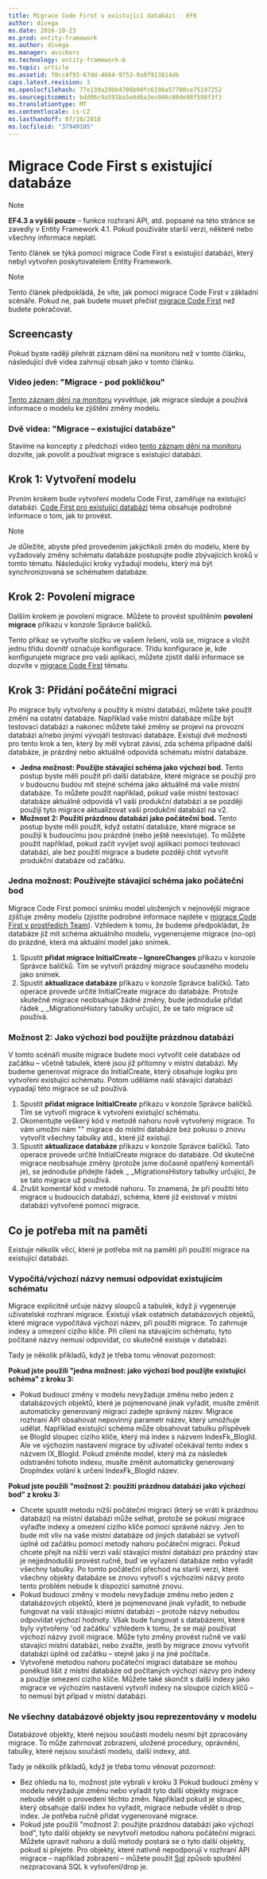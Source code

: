 ```yaml
---
title: Migrace Code First s existující databází - EF6
author: divega
ms.date: 2016-10-23
ms.prod: entity-framework
ms.author: divega
ms.manager: avickers
ms.technology: entity-framework-6
ms.topic: article
ms.assetid: f0cc4f93-67dd-4664-9753-0a9f913814db
caps.latest.revision: 3
ms.openlocfilehash: 77e139a29bb4708b00fc6198a57780ce75197252
ms.sourcegitcommit: bdd06c9a591ba5e6d6a3ec046c80de98f598f3f3
ms.translationtype: MT
ms.contentlocale: cs-CZ
ms.lasthandoff: 07/10/2018
ms.locfileid: "37949105"
---
```

# <a name="code-first-migrations-with-an-existing-database"></a>Migrace Code First s existující databáze
> [!NOTE]
> **EF4.3 a vyšší pouze** – funkce rozhraní API, atd. popsané na této stránce se zavedly v Entity Framework 4.1. Pokud používáte starší verzi, některé nebo všechny informace neplatí.

Tento článek se týká pomocí migrace Code First s existující databázi, který nebyl vytvořen poskytovatelem Entity Framework.

> [!NOTE]
> Tento článek předpokládá, že víte, jak pomocí migrace Code First v základní scénáře. Pokud ne, pak budete muset přečíst [migrace Code First](~/ef6/modeling/code-first/migrations/index.md) než budete pokračovat.

## <a name="screencasts"></a>Screencasty

Pokud byste raději přehrát záznam dění na monitoru než v tomto článku, následující dvě videa zahrnují obsah jako v tomto článku.

### <a name="video-one-migrations---under-the-hood"></a>Video jeden: "Migrace - pod pokličkou"

[Tento záznam dění na monitoru](http://channel9.msdn.com/blogs/ef/migrations-under-the-hood) vysvětluje, jak migrace sleduje a používá informace o modelu ke zjištění změny modelu.

### <a name="video-two-migrations---existing-databases"></a>Dvě videa: "Migrace – existující databáze"

Stavíme na koncepty z předchozí video [tento záznam dění na monitoru](http://channel9.msdn.com/blogs/ef/migrations-existing-databases) dozvíte, jak povolit a používat migrace s existující databázi.

## <a name="step-1-create-a-model"></a>Krok 1: Vytvoření modelu

Prvním krokem bude vytvoření modelu Code First, zaměřuje na existující databázi. [Code First pro existující databázi](~/ef6/modeling/code-first/workflows/existing-database.md) téma obsahuje podrobné informace o tom, jak to provést.

>[!NOTE]
> Je důležité, abyste před provedením jakýchkoli změn do modelu, které by vyžadovaly změny schématu databáze postupujte podle zbývajících kroků v tomto tématu. Následující kroky vyžadují modelu, který má být synchronizovaná se schématem databáze.

## <a name="step-2-enable-migrations"></a>Krok 2: Povolení migrace

Dalším krokem je povolení migrace. Můžete to provést spuštěním **povolení migrace** příkazu v konzole Správce balíčků.

Tento příkaz se vytvořte složku ve vašem řešení, volá se, migrace a vložit jednu třídu dovnitř označuje konfigurace. Třídu konfigurace je, kde konfigurujete migrace pro vaši aplikaci, můžete zjistit další informace se dozvíte v [migrace Code First](~/ef6/modeling/code-first/migrations/index.md) tématu.

## <a name="step-3-add-an-initial-migration"></a>Krok 3: Přidání počáteční migraci

Po migrace byly vytvořeny a použity k místní databázi, můžete také použít změní na ostatní databáze. Například vaše místní databáze může být testovací databázi a nakonec můžete také změny se projeví na provozní databázi a/nebo jinými vývojáři testovací databáze. Existují dvě možnosti pro tento krok a ten, který by měl vybrat závisí, zda schéma případné další databáze, je prázdný nebo aktuálně odpovídá schématu místní databáze.

-   **Jedna možnost: Použijte stávající schéma jako výchozí bod.** Tento postup byste měli použít při další databáze, které migrace se použijí pro v budoucnu budou mít stejné schéma jako aktuálně má vaše místní databáze. To můžete použít například, pokud vaše místní testovací databáze aktuálně odpovídá v1 vaši produkční databázi a se později použijí tyto migrace aktualizovat vaši produkční databázi na v2.
-   **Možnost 2: Použití prázdnou databázi jako počáteční bod.** Tento postup byste měli použít, když ostatní databáze, které migrace se použijí k budoucímu jsou prázdné (nebo ještě neexistuje). To můžete použít například, pokud začít vyvíjet svoji aplikaci pomocí testovací databázi, ale bez použití migrace a budete později chtít vytvořit produkční databáze od začátku.

### <a name="option-one-use-existing-schema-as-a-starting-point"></a>Jedna možnost: Používejte stávající schéma jako počáteční bod

Migrace Code First pomocí snímku model uložených v nejnovější migrace zjišťuje změny modelu (zjistíte podrobné informace najdete v [migrace Code First v prostředích Team](~/ef6/modeling/code-first/migrations/teams.md)). Vzhledem k tomu, že budeme předpokládat, že databáze již mít schéma aktuálního modelu, vygenerujeme migrace (no-op) do prázdné, která má aktuální model jako snímek.

1.  Spustit **přidat migrace InitialCreate – IgnoreChanges** příkazu v konzole Správce balíčků. Tím se vytvoří prázdný migrace současného modelu jako snímek.
2.  Spustit **aktualizace databáze** příkazu v konzole Správce balíčků. Tato operace provede určité InitialCreate migrace do databáze. Protože skutečné migrace neobsahuje žádné změny, bude jednoduše přidat řádek \_ \_MigrationsHistory tabulky určující, že se tato migrace už používá.

### <a name="option-two-use-empty-database-as-a-starting-point"></a>Možnost 2: Jako výchozí bod použijte prázdnou databázi

V tomto scénáři musíte migrace budete moci vytvořit celé databáze od začátku – včetně tabulek, které jsou již přítomny v místní databázi. My budeme generovat migrace do InitialCreate, který obsahuje logiku pro vytvoření existující schématu. Potom uděláme naší stávající databázi vypadají této migrace se už používá.

1.  Spustit **přidat migrace InitialCreate** příkazu v konzole Správce balíčků. Tím se vytvoří migrace k vytvoření existující schématu.
2.  Okomentujte veškerý kód v metodě nahoru nově vytvořený migrace. To vám umožní nám "" migrace do místní databáze bez pokusu o znovu vytvořit všechny tabulky atd., které již existují.
3.  Spustit **aktualizace databáze** příkazu v konzole Správce balíčků. Tato operace provede určité InitialCreate migrace do databáze. Od skutečné migrace neobsahuje změny (protože jsme dočasně opatřený komentáři je), se jednoduše přidejte řádek \_ \_MigrationsHistory tabulky určující, že se tato migrace už používá.
4.  Zrušit komentář kód v metodě nahoru. To znamená, že při použití této migrace u budoucích databází, schéma, které již existoval v místní databázi vytvořené pomocí migrace.

## <a name="things-to-be-aware-of"></a>Co je potřeba mít na paměti

Existuje několik věcí, které je potřeba mít na paměti při použití migrace na existující databázi.

### <a name="defaultcalculated-names-may-not-match-existing-schema"></a>Vypočítá/výchozí názvy nemusí odpovídat existujícím schématu

Migrace explicitně určuje názvy sloupců a tabulek, když ji vygeneruje uživatelské rozhraní migrace. Existují však ostatních databázových objektů, které migrace vypočítává výchozí název, při použití migrace. To zahrnuje indexy a omezení cizího klíče. Při cílení na stávajícím schématu, tyto počítané názvy nemusí odpovídat, co skutečně existuje v databázi.

Tady je několik příkladů, když je třeba tomu věnovat pozornost:

**Pokud jste použili "jedna možnost: jako výchozí bod použijte existující schéma" z kroku 3:**

-   Pokud budoucí změny v modelu nevyžaduje změnu nebo jeden z databázových objektů, které je pojmenované jinak vyřadit, musíte změnit automaticky generovaný migraci zadejte správný název. Migrace rozhraní API obsahovat nepovinný parametr název, který umožňuje udělat.
    Například existující schéma může obsahovat tabulku příspěvek se BlogId sloupec cizího klíče, který má index s názvem IndexFk\_BlogId. Ale ve výchozím nastavení migrace by uživatel očekával tento index s názvem IX\_BlogId. Pokud změníte model, který má za následek odstranění tohoto indexu, musíte změnit automaticky generovaný DropIndex volání k určení IndexFk\_BlogId název.

**Pokud jste použili "možnost 2: použití prázdnou databázi jako výchozí bod" z kroku 3:**

-   Chcete spustit metodu nižší počáteční migraci (který se vrátí k prázdnou databázi) na místní databázi může selhat, protože se pokusí migrace vyřaďte indexy a omezení cizího klíče pomocí správné názvy. Jen to bude mít vliv na vaše místní databáze od jiných databází se vytvoří úplně od začátku pomocí metody nahoru počáteční migraci.
    Pokud chcete přejít na nižší verzi vaší stávající místní databázi pro prázdný stav je nejjednodušší provést ručně, buď ve vyřazení databáze nebo vyřadit všechny tabulky. Po tomto počáteční přechod na starší verzi, které všechny objekty databáze se znovu vytvoří s výchozími názvy proto tento problém nebude k dispozici samotné znovu.
-   Pokud budoucí změny v modelu nevyžaduje změnu nebo jeden z databázových objektů, které je pojmenované jinak vyřadit, to nebude fungovat na vaší stávající místní databázi – protože názvy nebudou odpovídat výchozí hodnoty. Však bude fungovat s databázemi, které byly vytvořeny 'od začátku' vzhledem k tomu, že se mají používat výchozí názvy zvolí migrace.
    Může tyto změny provést ručně ve vaší stávající místní databázi, nebo zvažte, jestli by migrace znovu vytvořit databázi úplně od začátku – stejně jako ji na jiné počítače.
-   Vytvořené metodou nahoru počáteční migraci databáze se mohou poněkud lišit z místní databáze od počítaných výchozí názvy pro indexy a použije omezení cizího klíče. Můžete také skončit s další indexy jako migrace ve výchozím nastavení vytvoří indexy na sloupce cizích klíčů – to nemusí být případ v místní databázi.

### <a name="not-all-database-objects-are-represented-in-the-model"></a>Ne všechny databázové objekty jsou reprezentovány v modelu

Databázové objekty, které nejsou součástí modelu nesmí být zpracovány migrace. To může zahrnovat zobrazení, uložené procedury, oprávnění, tabulky, které nejsou součástí modelu, další indexy, atd.

Tady je několik příkladů, když je třeba tomu věnovat pozornost:

-   Bez ohledu na to, možnost jste vybrali v kroku 3 Pokud budoucí změny v modelu nevyžaduje změnu nebo vyřadit tyto další objekty migrace nebude vědět o provedení těchto změn. Například pokud je sloupec, který obsahuje další index ho vyřadit, migrace nebude vědět o drop index. Je potřeba ručně přidat vygenerované migrace.
-   Pokud jste použili "možnost 2: použijte prázdnou databázi jako výchozí bod", tyto další objekty se nevytvoří metodou nahoru počáteční migraci.
    Můžete upravit nahoru a dolů metody postará se o tyto další objekty, pokud si přejete. Pro objekty, které nativně nepodporují v rozhraní API migrace – například zobrazení – můžete použít [Sql](https://msdn.microsoft.com/library/system.data.entity.migrations.dbmigration.sql.aspx) způsob spuštění nezpracovaná SQL k vytvoření/drop je.
